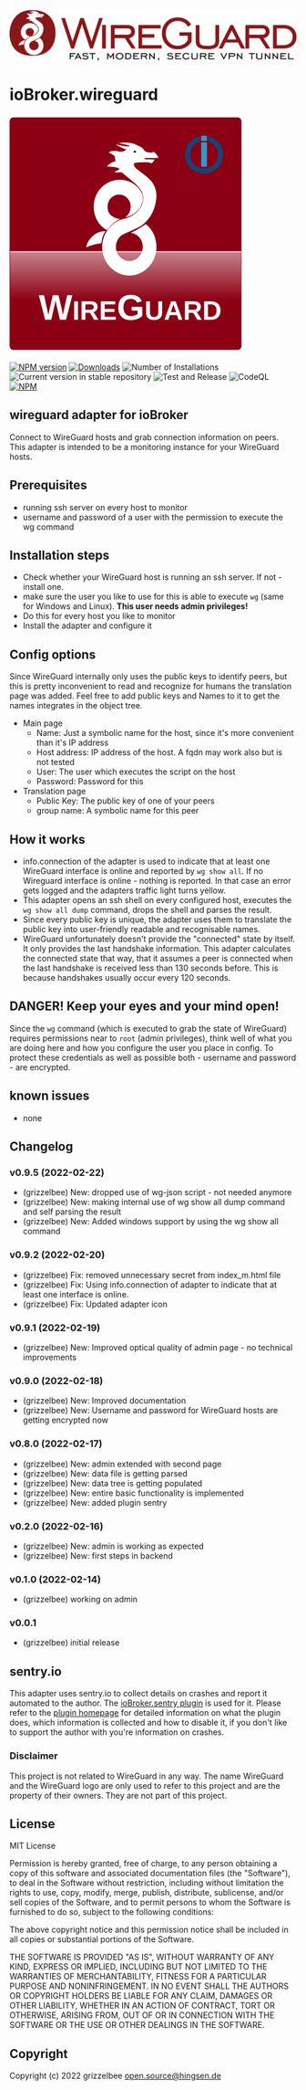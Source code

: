 ![Logo](admin/Logo_of_WireGuard.svg)

# ioBroker.wireguard
![Logo](admin/wireguard.svg)

[![NPM version](https://img.shields.io/npm/v/iobroker.wireguard.svg)](https://www.npmjs.com/package/iobroker.wireguard)
[![Downloads](https://img.shields.io/npm/dm/iobroker.wireguard.svg)](https://www.npmjs.com/package/iobroker.wireguard)
![Number of Installations](https://iobroker.live/badges/wireguard-installed.svg)
![Current version in stable repository](https://iobroker.live/badges/wireguard-stable.svg)
![Test and Release](https://github.com/grizzelbee/ioBroker.wireguard/workflows/Test%20and%20Release/badge.svg)
![CodeQL](https://github.com/Grizzelbee/ioBroker.wireguard/actions/workflows/codeQL.yml/badge.svg)
[![NPM](https://nodei.co/npm/iobroker.wireguard.png?downloads=true)](https://nodei.co/npm/iobroker.wireguard/)

## wireguard adapter for ioBroker
Connect to WireGuard hosts and grab connection information on peers. This adapter is intended to be a monitoring instance for your WireGuard hosts. 

## Prerequisites
* running ssh server on every host to monitor
* username and password of a user with the permission to execute the wg command 

## Installation steps
* Check whether your WireGuard host is running an ssh server. If not - install one.
* make sure the user you like to use for this is able to execute `wg` (same for Windows and Linux). **This user needs admin privileges!**
* Do this for every host you like to monitor
* Install the adapter and configure it

## Config options
Since WireGuard internally only uses the public keys to identify peers, but this is pretty inconvenient to read and recognize for humans the translation page was added. Feel free to add public keys and Names to it to get the names integrates in the object tree.

* Main page
  - Name: Just a symbolic name for the host, since it's more convenient than it's IP address
  - Host address: IP address of the host. A fqdn may work also but is not tested
  - User: The user which executes the script on the host
  - Password: Password for this
* Translation page
    - Public Key: The public key of one of your peers
    - group name: A symbolic name for this peer
 

## How it works
* info.connection of the adapter is used to indicate that at least one WireGuard interface is online and reported by `wg show all`. If no Wireguard interface is online - nothing is reported. In that case an error gets logged and the adapters traffic light turns yellow. 
* This adapter opens an ssh shell on every configured host, executes the `wg show all dump` command, drops the shell and parses the result.
* Since every public key is unique, the adapter uses them to translate the public key into user-friendly readable and recognisable names.
* WireGuard unfortunately doesn't provide the "connected" state by itself. It only provides the last handshake information.
This adapter calculates the connected state that way, that it assumes a peer is connected when the last handshake is received
less than 130 seconds before. This is because handshakes usually occur every 120 seconds.

## DANGER! Keep your eyes and your mind open! 
Since the `wg` command (which is executed to grab the state of WireGuard) requires permissions near to `root` (admin privileges), think well of what you are doing here and how you configure the user you place in config.
To protect these credentials as well as possible both - username and password - are encrypted. 

## known issues
* none

## Changelog

### v0.9.5 (2022-02-22)
* (grizzelbee) New: dropped use of wg-json script - not needed anymore
* (grizzelbee) New: making internal use of wg show all dump command and self parsing the result
* (grizzelbee) New: Added windows support by using the wg show all command

### v0.9.2 (2022-02-20)
* (grizzelbee) Fix: removed unnecessary secret from index_m.html file
* (grizzelbee) Fix: Using info.connection of adapter to indicate that at least one interface is online.
* (grizzelbee) Fix: Updated adapter icon

### v0.9.1 (2022-02-19)
* (grizzelbee) New: Improved optical quality of admin page - no technical improvements

### v0.9.0 (2022-02-18)
* (grizzelbee) New: Improved documentation
* (grizzelbee) New: Username and password for WireGuard hosts are getting encrypted now

### v0.8.0 (2022-02-17)
* (grizzelbee) New: admin extended with second page
* (grizzelbee) New: data file is getting parsed
* (grizzelbee) New: data tree is getting populated
* (grizzelbee) New: entire basic functionality is implemented
* (grizzelbee) New: added plugin sentry

### v0.2.0 (2022-02-16)
* (grizzelbee) New: admin is working as expected
* (grizzelbee) New: first steps in backend

### v0.1.0 (2022-02-14)
* (grizzelbee) working on admin

### v0.0.1
* (grizzelbee) initial release


## sentry.io
This adapter uses sentry.io to collect details on crashes and report it automated to the author.
The [ioBroker.sentry plugin](https://github.com/ioBroker/plugin-sentry) is used for it. Please refer to
the [plugin homepage](https://github.com/ioBroker/plugin-sentry) for detailed information on what the plugin does, which information is collected and how to disable it, if you don't like to support the author with you're information on crashes.

### Disclaimer
This project is not related to WireGuard in any way. The name WireGuard and the WireGuard logo are only used to refer to this project and are the property of their owners. They are not part of this project.


## License
MIT License


Permission is hereby granted, free of charge, to any person obtaining a copy
of this software and associated documentation files (the "Software"), to deal
in the Software without restriction, including without limitation the rights
to use, copy, modify, merge, publish, distribute, sublicense, and/or sell
copies of the Software, and to permit persons to whom the Software is
furnished to do so, subject to the following conditions:

The above copyright notice and this permission notice shall be included in all
copies or substantial portions of the Software.

THE SOFTWARE IS PROVIDED "AS IS", WITHOUT WARRANTY OF ANY KIND, EXPRESS OR
IMPLIED, INCLUDING BUT NOT LIMITED TO THE WARRANTIES OF MERCHANTABILITY,
FITNESS FOR A PARTICULAR PURPOSE AND NONINFRINGEMENT. IN NO EVENT SHALL THE
AUTHORS OR COPYRIGHT HOLDERS BE LIABLE FOR ANY CLAIM, DAMAGES OR OTHER
LIABILITY, WHETHER IN AN ACTION OF CONTRACT, TORT OR OTHERWISE, ARISING FROM,
OUT OF OR IN CONNECTION WITH THE SOFTWARE OR THE USE OR OTHER DEALINGS IN THE
SOFTWARE.

## Copyright
Copyright (c) 2022 grizzelbee <open.source@hingsen.de>

